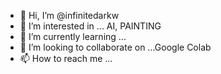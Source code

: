 - 👋 Hi, I’m @infinitedarkw
- 👀 I’m interested in ... AI, PAINTING
- 🌱 I’m currently learning ... 
- 💞️ I’m looking to collaborate on ...Google Colab
- 📫 How to reach me ...

<!---
infinitedarkw/infinitedarkw is a ✨ special ✨ repository because its `README.md` (this file) appears on your GitHub profile.
You can click the Preview link to take a look at your changes.
--->
